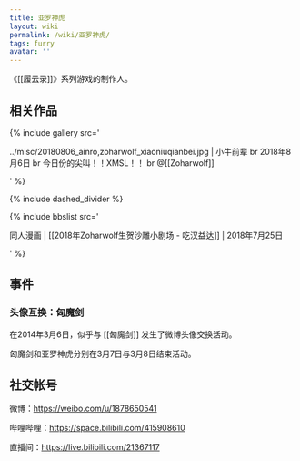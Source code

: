 ```yaml
---
title: 亚罗神虎
layout: wiki
permalink: /wiki/亚罗神虎/
tags: furry
avatar: ''
---
```


《[[履云录]]》系列游戏的制作人。

## 相关作品

{% include gallery src='

../misc/20180806_ainro,zoharwolf_xiaoniuqianbei.jpg | 小牛前辈 br 2018年8月6日 br 今日份的尖叫！！XMSL！！ br @[[Zoharwolf]]

' %}

{% include dashed_divider %}

{% include bbslist src='

同人漫画 | [[2018年Zoharwolf生贺沙雕小剧场 - 吃汉益达]] | 2018年7月25日

' %}

## 事件

### 头像互换：匈魔剑

在2014年3月6日，似乎与 [[匈魔剑]] 发生了微博头像交换活动。

匈魔剑和亚罗神虎分别在3月7日与3月8日结束活动。

## 社交帐号

微博：<https://weibo.com/u/1878650541>

哔哩哔哩：<https://space.bilibili.com/415908610>

直播间：<https://live.bilibili.com/21367117>

